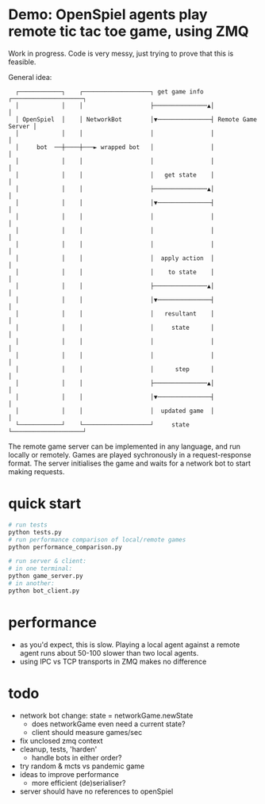 # Demo: OpenSpiel agents play remote tic tac toe game, using ZMQ

Work in progress. Code is very messy, just trying to prove that this is
feasible.

General idea:

```
  ┌────────────┐    ┌───────────────────┐ get game info  ┌────────────────────┐
  │            │    │                   ├───────────────▲│                    │
  │ OpenSpiel  │    │ NetworkBot        │▼───────────────┤ Remote Game Server │
  │            │    │                   │                │                    │
  │     bot  ──┼────┼───► wrapped bot   │                │                    │
  │            │    │                   │                │                    │
  │            │    │                   │   get state    │                    │
  │            │    │                   ├───────────────▲│                    │
  │            │    │                   │▼───────────────┤                    │
  │            │    │                   │                │                    │
  │            │    │                   │                │                    │
  │            │    │                   │                │                    │
  │            │    │                   │  apply action  │                    │
  │            │    │                   │    to state    │                    │
  │            │    │                   ├───────────────▲│                    │
  │            │    │                   │▼───────────────┤                    │
  │            │    │                   │   resultant    │                    │
  │            │    │                   │     state      │                    │
  │            │    │                   │                │                    │
  │            │    │                   │                │                    │
  │            │    │                   │      step      │                    │
  │            │    │                   ├───────────────▲│                    │
  │            │    │                   │▼───────────────┤                    │
  │            │    │                   │  updated game  │                    │
  └────────────┘    └───────────────────┘     state      └────────────────────┘
```

The remote game server can be implemented in any language, and run locally or
remotely. Games are played sychronously in a request-response format. The server
initialises the game and waits for a network bot to start making requests.

# quick start
```sh
# run tests
python tests.py
# run performance comparison of local/remote games
python performance_comparison.py

# run server & client:
# in one terminal:
python game_server.py
# in another:
python bot_client.py
```

# performance
- as you'd expect, this is slow. Playing a local agent against a remote
  agent runs about 50-100 slower than two local agents.
- using IPC vs TCP transports in ZMQ makes no difference

# todo
- network bot change: state = networkGame.newState
  - does networkGame even need a current state?
  - client should measure games/sec
- fix unclosed zmq context
- cleanup, tests, 'harden'
  - handle bots in either order?
- try random & mcts vs pandemic game
- ideas to improve performance
  - more efficient (de)serialiser?
- server should have no references to openSpiel
